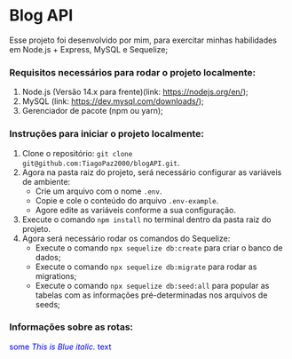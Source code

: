 # Blog API #

Esse projeto foi desenvolvido por mim, para exercitar minhas habilidades em Node.js + Express, MySQL e Sequelize;

### Requisitos necessários para rodar o projeto localmente:

1. Node.js (Versão 14.x para frente)(link: https://nodejs.org/en/);
2. MySQL (link: https://dev.mysql.com/downloads/);
3. Gerenciador de pacote (npm ou yarn);

### Instruções para iniciar o projeto localmente:

1. Clone o repositório: `git clone git@github.com:TiagoPaz2000/blogAPI.git`.
2. Agora na pasta raiz do projeto, será necessário configurar as variáveis de ambiente:
    - Crie um arquivo com o nome `.env`.
    - Copie e cole o conteúdo do arquivo `.env-example`.
    - Agore edite as variáveis conforme a sua configuração.
3. Execute o comando `npm install` no terminal dentro da pasta raiz do projeto.
4. Agora será necessário rodar os comandos do Sequelize:
    - Execute o comando `npx sequelize db:create` para criar o banco de dados;
    - Execute o comando `npx sequelize db:migrate` para rodar as migrations;
    - Execute o comando `npx sequelize db:seed:all` para popular as tabelas com as informações pré-determinadas nos arquivos de seeds;

### Informações sobre as rotas:

<span style="color:blue">some *This is Blue italic.* text</span>
